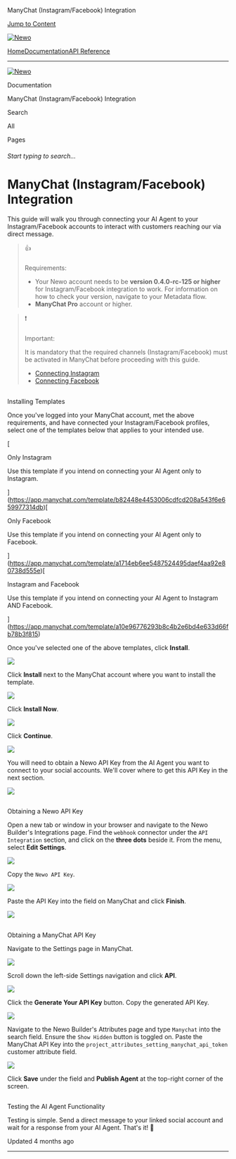 ManyChat (Instagram/Facebook) Integration

[Jump to Content](#content)

[![Newo](https://files.readme.io/895bdeef8322f081f6d0f4507a17e414930dfddfddf1de452f458dc00698ca84-small-svgviewer-png-output_9.png)](/)

[Home](/)[Documentation](index.md)[API Reference](/reference)

* * *

[![Newo](https://files.readme.io/895bdeef8322f081f6d0f4507a17e414930dfddfddf1de452f458dc00698ca84-small-svgviewer-png-output_9.png)](/)

Documentation

ManyChat (Instagram/Facebook) Integration

Search

All

Pages

###### Start typing to search…

# ManyChat (Instagram/Facebook) Integration

This guide will walk you through connecting your AI Agent to your Instagram/Facebook accounts to interact with customers reaching our via direct message.

> 👍
> 
> ### 
> 
> Requirements:
> 
> [](#requirements)
> 
> *   Your Newo account needs to be **version 0.4.0-rc-125 or higher** for Instagram/Facebook integration to work. For information on how to check your version, navigate to your Metadata flow.
> *   **ManyChat Pro** account or higher.

> ❗️
> 
> ### 
> 
> Important:
> 
> [](#important)
> 
> It is mandatory that the required channels (Instagram/Facebook) must be activated in ManyChat before proceeding with this guide.
> 
> *   [Connecting Instagram](https://help.manychat.com/hc/en-us/articles/14281290924444-How-to-connect-Instagram-to-Manychat)
> *   [Connecting Facebook](https://help.manychat.com/hc/en-us/articles/14281086119068-How-to-connect-Facebook-to-Manychat)

## 

Installing Templates

[](#installing-templates)

Once you've logged into your ManyChat account, met the above requirements, and have connected your Instagram/Facebook profiles, select one of the templates below that applies to your intended use.

[

Only Instagram

Use this template if you intend on connecting your AI Agent only to Instagram.



](https://app.manychat.com/template/b82448e4453006cdfcd208a543f6e659977314db)[

Only Facebook

Use this template if you intend on connecting your AI Agent only to Facebook.



](https://app.manychat.com/template/a1714eb6ee5487524495daef4aa92e80738d555e)[

Instagram and Facebook

Use this template if you intend on connecting your AI Agent to Instagram AND Facebook.



](https://app.manychat.com/template/a10e96776293b8c4b2e6bd4e633d66fb78b3f815)

Once you've selected one of the above templates, click **Install**.

![](https://files.readme.io/d8b559f91bced4ce4a57f7eb311300c95b53aa892cf65359944ea6c3217ee06f-Xnapper-2025-04-08-14.12.07.png)

Click **Install** next to the ManyChat account where you want to install the template.

![](https://files.readme.io/ea2ad6e25bec8e4b0c1e6eafbf5e35ddcfdb70a3dc6c03070240a28845846e4b-Xnapper-2025-04-08-14.17.00.png)

Click **Install Now**.

![](https://files.readme.io/6b3ab4efa8de87a1ed8cedb3da18e1c75904ad460cfd3a855d2336683f7a6698-Xnapper-2025-04-08-14.19.44.png)

Click **Continue**.

![](https://files.readme.io/01a89637c4c4ce7fa3441dfff79b1d0d2893f7a5359f0309e669684b7c8a5343-Xnapper-2025-04-08-14.23.56.png)

You will need to obtain a Newo API Key from the AI Agent you want to connect to your social accounts. We'll cover where to get this API Key in the next section.

![](https://files.readme.io/61555f8c9c0f5c6071cc231bdd76b68e64a3b5ae2b0efbbf3d0e245be4d2f79d-Xnapper-2025-04-08-14.26.16.png)

## 

Obtaining a Newo API Key

[](#obtaining-a-newo-api-key)

Open a new tab or window in your browser and navigate to the Newo Builder's Integrations page. Find the `webhook` connector under the `API Integration` section, and click on the **three dots** beside it. From the menu, select **Edit Settings**.

![](https://files.readme.io/f7b9cbd21dcb311d4abaa27851b6c8ed1bc344764ebffc40ebfcb9318d0e5fee-Xnapper-2025-04-08-14.31.47.png)

Copy the `Newo API Key`.

![](https://files.readme.io/726d12980ee270d6623e6473dafacbea8d9d5ec0d7c6e88418601905cf34f982-Xnapper-2025-04-08-14.45.25.png)

Paste the API Key into the field on ManyChat and click **Finish**.

![](https://files.readme.io/56fe2446c4c9aee8c359b67e8b92e6685a5282720e059fac930da69530e10e09-Xnapper-2025-04-08-14.46.22.png)

## 

Obtaining a ManyChat API Key

[](#obtaining-a-manychat-api-key)

Navigate to the Settings page in ManyChat.

![](https://files.readme.io/682de9b1b6df568c8eb545ecf0de35f74ccaeaedba00ec2571aa61207a3ffce8-Xnapper-2025-04-08-14.47.49.png)

Scroll down the left-side Settings navigation and click **API**.

![](https://files.readme.io/06a0e6d16f183864750e3a5438c704b5b2f395df766d32438aa1e179916f0b56-Xnapper-2025-04-08-14.48.56.png)

Click the **Generate Your API Key** button. Copy the generated API Key.

![](https://files.readme.io/fb5f2ad7480b5271e227ea0b48d503770e403b567c2855472a69bb97a4d6481d-Xnapper-2025-04-08-14.50.05.png)

Navigate to the Newo Builder's Attributes page and type `Manychat` into the search field. Ensure the `Show Hidden` button is toggled on. Paste the ManyChat API Key into the `project_attributes_setting_manychat_api_token` customer attribute field.

![](https://files.readme.io/bbea8dd6e788bf56015bd88e31e58e837cb0fbfaf4826e12da38c0661435760e-Xnapper-2025-04-08-14.53.41.png)

Click **Save** under the field and **Publish Agent** at the top-right corner of the screen.

## 

Testing the AI Agent Functionality

[](#testing-the-ai-agent-functionality)

Testing is simple. Send a direct message to your linked social account and wait for a response from your AI Agent. That's it! 🎉

Updated 4 months ago

* * *
